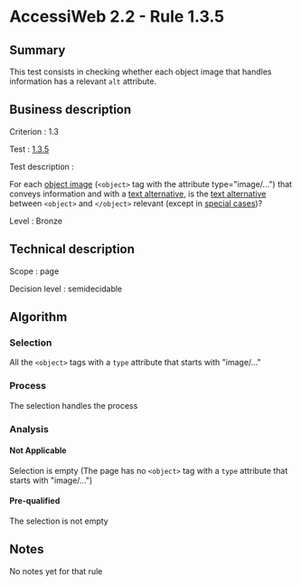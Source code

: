# AccessiWeb 2.2 - Rule 1.3.5

## Summary

This test consists in checking whether each object image that handles information has a relevant `alt` attribute.

## Business description

Criterion : 1.3

Test : [1.3.5](http://www.accessiweb.org/index.php/accessiweb-22-english-version.html#test-1-3-5)

Test description :

For each [object image](http://www.accessiweb.org/index.php/glossary-76.html#mImgObj) (`<object>` tag with the attribute type="image/...") that conveys information and with a [text
alternative](http://www.accessiweb.org/index.php/glossary-76.html#mAltTexteImg), is the [text alternative](http://www.accessiweb.org/index.php/glossary-76.html#mAltTexteImg) between `<object>` and `</object>` relevant (except in [special cases](http://www.accessiweb.org/index.php/glossary-76.html#cpCrit1-3 "Special cases for criterion 1.3"))?

Level : Bronze

## Technical description

Scope : page

Decision level :
semidecidable

## Algorithm

### Selection

All the `<object>` tags with a `type` attribute that starts with "image/..."

### Process

The selection handles the process

### Analysis

#### Not Applicable

Selection is empty (The page has no `<object>` tag with a `type` attribute that starts with "image/...")

#### Pre-qualified

The selection is not empty

## Notes

No notes yet for that rule
